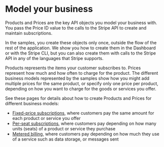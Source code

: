 # Model your business

Products and Prices are the key API objects you model your business with. You pass the Price ID value to the calls to the Stripe API to create and maintain subscriptions.

In the samples, you create these objects only once, outside the flow of the rest of the application. We show you how to create them in the Dashboard or with the Stripe CLI, but you can also create them with calls to the Stripe API in any of the languages that Stripe supports.

Products represents the items your customer subscribes to. Prices represent how much and how often to charge for the product. The different business models represented by the samples show how you might add multiple prices for the same product, or specify only one price per product, depending on how you want to charge for the goods or services you offer.

See these pages for details about how to create Products and Prices for different business models:

- [Fixed-price subscriptions](model-fixed-price.md), where customers pay the same amount for each product or service you offer
- [Per-seat subscriptions](model-per-seat.md), where customers pay depending on how many units (seats) of a product or service they purchase
- [Metered billing](model-metered.md), where customers pay depending on how much they use of a service such as data storage, or messages sent
